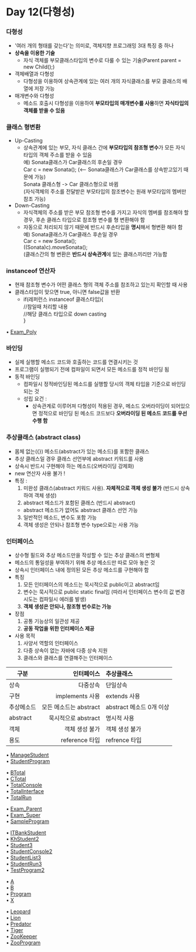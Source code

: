 # Day 12(다형성)  

### 다형성  
  - '여러 개의 형태를 갖는다'는 의미로, 객체지향 프로그래밍 3대 특징 중 하나  
  - **상속을 이용한 기술**  
    - 자식 객체를 부모클래스타입의 변수로 다룰 수 있는 기술(Parent parent = new Child();)  
  - 객체배열과 다형성  
    - 다형성을 이용하여 상속관계에 있는 여러 개의 자식클래스를 부모 클래스의 배열에 저장 가능  
  - 매개변수와 다형성  
    - 메소드 호출시 다형성을 이용하여 **부모타입의 매개변수를 사용**하면 **자식타입의 객체를 받을 수 있음**  

### 클래스 형변환  
  - Up-Casting  
    - 상속관계에 있는 부모, 자식 클래스 간에 **부모타입의 참조형 변수**가 모든 자식 타입의 객체 주소를 받을 수 있음  
    예) Sonata클래스가 Car클래스의 후손일 경우  
      Car c = new Sonata(); (<-- Sonata클래스가 Car클래스를 상속받고있기 때문에 가능)  
      Sonata 클래스형 -> Car 클래스형으로 바뀜  
    (자식객체의 주소를 전달받은 부모타입의 참조변수는 원래 부모타입의 멤버만 참조 가능)  
  - Down-Casting  
    - 자식객체의 주소를 받은 부모 참조형 변수를 가지고 자식의 멤버를 참조해야 할 경우, 후손 클래스 타입으로 참조형 변수를 형 변환해야 함  
    - 자동으로 처리되지 않기 때문에 반드시 후손타입을 **명시**해서 형변환 해야 함  
    예) Sonata클래스가 Car클래스 후손일 경우  
      Car c = new Sonata();  
      ((Sonata)c).moveSonata();  
    (클래스간의 형 변환은 **반드시 상속관계**에 있는 클래스끼리만 가능함  

### instanceof 연산자  
  - 현재 참조형 변수가 어떤 클래스 형의 객체 주소를 참조하고 있는지 확인할 때 사용  
  - 클래스타입이 맞으면 true, 아니면 false값을 반환  
    - if(레퍼런스 instanceof 클래스타입){  
      //참일때 처리할 내용  
      //해당 클래스 타입으로 down casting  
      }  

• [Exam_Poly](https://github.com/icici0093/KH_Study/blob/main/code/Exam_Poly.java)  

### 바인딩  
  - 실제 실행할 메소드 코드와 호출하는 코드를 연결시키는 것  
  - 프로그램이 실행되기 전에 컴파일이 되면서 모든 메소드를 정적 바인딩 됨  
  - 동적 바인딩  
    - 컴파일시 정적바인딩된 메소드를 실행할 당시의 객체 타입을 기준으로 바인딩 되는 것  
    - 성립 요건 :  
      - 상속관계로 이루어져 다형성이 적용된 경우, 메소드 오버라이딩이 되어있으면 정적으로 바인딩 된 메소드 코드보다 **오버라이딩 된 메소드 코드를 우선 수행 함**  
      
### 추상클래스 (abstract class)  
  - 몸체 없는({}) 메소드(abstract가 있는 메소드)를 포함한 클래스  
  - 추상 클래스일 경우 클래스 선언부에 abstract 키워드를 사용  
  - 상속시 반드시 구현해야 하는 메소드(오버라이딩 강제화)  
  - new 연산자 사용 불가 !  
  - 특징 :  
    1. 미완성 클래스(abstract 키워드 사용). **자체적으로 객체 생성 불가** (반드시 상속하여 객체 생성)  
    2. abstract 메소드가 포함된 클래스 (반드시 abstract)  
      - abstract 메소드가 없어도 abstract 클래스 선언 가능  
    3. 일반적인 메소드, 변수도 포함 가능  
    4. 객체 생성은 안되나 참조형 변수 type으로는 사용 가능  
    
### 인터페이스  
  - 상수형 필드와 추상 메소드만을 작성할 수 있는 추상 클래스의 변형체  
  - 메소드의 통일성을 부여하기 위해 추상 메소드만 따로 모아 놓은 것  
  - 상속시 인터페이스 내에 정의된 모든 추상 메소드를 구현해야 함  
  - 특징  
    1. 모든 인터페이스의 메소드는 묵시적으로 public이고 abstract임  
    2. 변수는 묵시적으로 public static final임 (따라서 인터페이스 변수의 값 변경 시도는 컴파일시 에러를 발생)   
    3. **객체 생성은 안되나, 참조형 번수로는 가능**  
  - 장점  
    1. 공통 기능상의 일관성 제공  
    2. **공동 작업을 위한 인터페이스 제공**  
  - 사용 목적  
    1. 사양서 역할의 인터페이스  
    2. 다중 상속이 없는 자바에 다중 상속 지원  
    3. 클래스와 클래스를 연결해주는 인터페이스  
    
|구분   |인터페이스   |추상클래스    
|----|-------:|:-------|
|상속|다중상속    |단일상속    |
|구현|implements 사용 |extends 사용 |
|추상메소드 |모든 메소드는 abstract|abstract 메소드 0개 이상|
|abstract|묵시적으로 abstract|명시적 사용|
|객체|객체 생성 불가|객체 생성 불가| 
|용도|reference 타입|refrence 타입|

• [ManageStudent](https://github.com/icici0093/KH_Study/blob/main/code/ManageStudent.java)  
• [StudentProgram](https://github.com/icici0093/KH_Study/blob/main/code/StudentProgram.java)  

• [BTotal](https://github.com/icici0093/KH_Study/blob/main/code/BTotal.java)  
• [CTotal](https://github.com/icici0093/KH_Study/blob/main/code/CTotal.java)  
• [TotalConsole](https://github.com/icici0093/KH_Study/blob/main/code/TotalConsole.java)  
• [TotalInterface](https://github.com/icici0093/KH_Study/blob/main/code/TotalInterface.java)  
• [TotalRun](https://github.com/icici0093/KH_Study/blob/main/code/TotalRun.java)  

• [Exam_Parent](https://github.com/icici0093/KH_Study/blob/main/code/Exam_Parent.java)  
• [Exam_Super](https://github.com/icici0093/KH_Study/blob/main/code/Exam_Super.java)  
• [SampleProgram](https://github.com/icici0093/KH_Study/blob/main/code/SampleProgram.java)  

• [ITBankStudent](https://github.com/icici0093/KH_Study/blob/main/code/ITBankStudent.java)  
• [KhStudent2](https://github.com/icici0093/KH_Study/blob/main/code/KhStudent2.java)  
• [Student3](https://github.com/icici0093/KH_Study/blob/main/code/Student3.java)  
• [StudentConsole2](https://github.com/icici0093/KH_Study/blob/main/code/StudentConsole2.java)  
• [StudentList3](https://github.com/icici0093/KH_Study/blob/main/code/StudentList3.java)  
• [StudentRun3](https://github.com/icici0093/KH_Study/blob/main/code/StudentRun3.java)  
• [TestProgram2](https://github.com/icici0093/KH_Study/blob/main/code/TestProgram2.java)  

• [A](https://github.com/icici0093/KH_Study/blob/main/code/A.java)  
• [B](https://github.com/icici0093/KH_Study/blob/main/code/B.java)  
• [Program](https://github.com/icici0093/KH_Study/blob/main/code/Program.java)  
• [X](https://github.com/icici0093/KH_Study/blob/main/code/X.java)  

• [Leopard](https://github.com/icici0093/KH_Study/blob/main/code/Leopard.java)  
• [Lion](https://github.com/icici0093/KH_Study/blob/main/code/Lion.java)  
• [Predator](https://github.com/icici0093/KH_Study/blob/main/code/Predator.java)  
• [Tiger](https://github.com/icici0093/KH_Study/blob/main/code/Tiger.java)  
• [ZooKeeper](https://github.com/icici0093/KH_Study/blob/main/code/ZooKeeper.java)  
• [ZooProgram](https://github.com/icici0093/KH_Study/blob/main/code/ZooProgram.java)  

      
      
